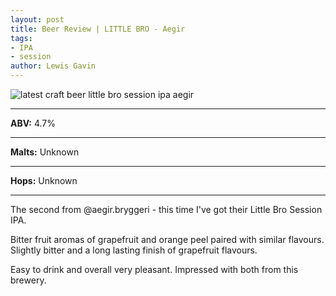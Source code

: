 ```yaml
---
layout: post
title: Beer Review | LITTLE BRO - Aegir
tags:
- IPA
- session
author: Lewis Gavin
---
```


![latest craft beer little bro session ipa aegir](https://scontent-lht6-1.cdninstagram.com/vp/be4f0ef761e9ab53bef245b3399a1a97/5CE0A744/t51.2885-15/sh0.08/e35/s750x750/49988599_370223787099998_6272501297122931369_n.jpg?_nc_ht=scontent-lht6-1.cdninstagram.com&ig_cache_key=MTk1OTUyNTE4NjMzNjE5NzI0OA%3D%3D.2)

***
**ABV:** 4.7%

***
**Malts:** Unknown

***
**Hops:** Unknown

***

The second from @aegir.bryggeri - this time I've got their Little Bro Session IPA.

Bitter fruit aromas of grapefruit and orange peel paired with similar flavours. Slightly bitter and a long lasting finish of grapefruit flavours. 

Easy to drink and overall very pleasant. Impressed with both from this brewery.